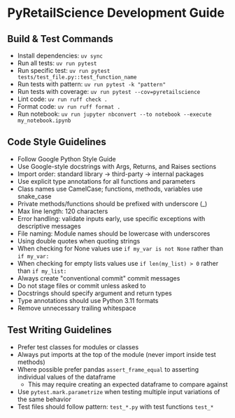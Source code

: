 # PyRetailScience Development Guide

## Build & Test Commands

- Install dependencies: `uv sync`
- Run all tests: `uv run pytest`
- Run specific test: `uv run pytest tests/test_file.py::test_function_name`
- Run tests with pattern: `uv run pytest -k "pattern"`
- Run tests with coverage: `uv run pytest --cov=pyretailscience`
- Lint code: `uv run ruff check .`
- Format code: `uv run ruff format .`
- Run notebook: `uv run jupyter nbconvert --to notebook --execute my_notebook.ipynb`

## Code Style Guidelines

- Follow Google Python Style Guide
- Use Google-style docstrings with Args, Returns, and Raises sections
- Import order: standard library → third-party → internal packages
- Use explicit type annotations for all functions and parameters
- Class names use CamelCase; functions, methods, variables use snake_case
- Private methods/functions should be prefixed with underscore (_)
- Max line length: 120 characters
- Error handling: validate inputs early, use specific exceptions with descriptive messages
- File naming: Module names should be lowercase with underscores
- Using double quotes when quoting strings
- When checking for None values use `if my_var is not None` rather than `if my_var:`
- When checking for empty lists values use `if len(my_list) > 0` rather than `if my_list:`
- Always create "conventional commit" commit messages
- Do not stage files or commit unless asked to
- Docstrings should specify argument and return types
- Type annotations should use Python 3.11 formats
- Remove unnecessary trailing whitespace

## Test Writing Guidelines

- Prefer test classes for modules or classes
- Always put imports at the top of the module (never import inside test methods)
- Where possible prefer pandas `assert_frame_equal` to asserting individual values of the dataframe
    - This may require creating an expected dataframe to compare against
- Use `pytest.mark.parametrize` when testing multiple input variations of the same behavior
- Test files should follow pattern: `test_*.py` with test functions `test_*`
